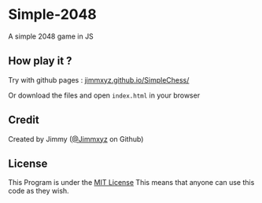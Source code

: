 # Simple-2048
A simple 2048 game in JS

## How play it ?
Try with github pages : <a href="https://jimmxyz.github.io/Simple-2048/">jimmxyz.github.io/SimpleChess/</a>

Or download the files and open `index.html` in your browser 

## Credit
Created by Jimmy (<a href="https://github.com/Jimmxyz">@Jimmxyz</a> on Github)

## License
This Program is under the <a href="./LICENSE">MIT License</a>
This means that anyone can use this code as they wish.
